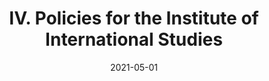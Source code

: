 ---
slug: "/pages/iv.-policies-for-the-institute"
date: "2021-05-01"
title: "IV. Policies for the Institute of International Studies"
---